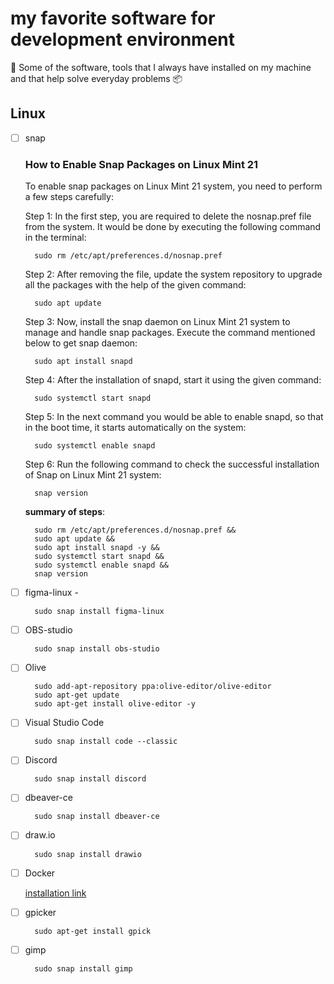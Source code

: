 # my favorite software for development environment

:paperclip: Some of the software, tools that I always have installed on my machine and that help solve everyday problems :package:

## Linux

- [ ] snap

  ### How to Enable Snap Packages on Linux Mint 21

  To enable snap packages on Linux Mint 21 system, you need to perform a few steps carefully:

  Step 1: In the first step, you are required to delete the nosnap.pref file from the system. It would be done by executing the following command in the terminal:

  ```
    sudo rm /etc/apt/preferences.d/nosnap.pref
  ```

  Step 2: After removing the file, update the system repository to upgrade all the packages with the help of the given command:

  ```
    sudo apt update
  ```

  Step 3: Now, install the snap daemon on Linux Mint 21 system to manage and handle snap packages. Execute the command mentioned below to get snap daemon:

  ```
    sudo apt install snapd
  ```

  Step 4: After the installation of snapd, start it using the given command:

  ```
    sudo systemctl start snapd
  ```

  Step 5: In the next command you would be able to enable snapd, so that in the boot time, it starts automatically on the system:

  ```
    sudo systemctl enable snapd
  ```

  Step 6: Run the following command to check the successful installation of Snap on Linux Mint 21 system:

  ```
    snap version
  ```

  **summary of steps**:

  ```
    sudo rm /etc/apt/preferences.d/nosnap.pref &&
    sudo apt update &&
    sudo apt install snapd -y &&
    sudo systemctl start snapd &&
    sudo systemctl enable snapd &&
    snap version
  ```

- [ ] figma-linux -

  ```
    sudo snap install figma-linux
  ```

- [ ] OBS-studio

  ```
    sudo snap install obs-studio
  ```

- [ ] Olive

  ```
    sudo add-apt-repository ppa:olive-editor/olive-editor
    sudo apt-get update
    sudo apt-get install olive-editor -y
  ```

- [ ] Visual Studio Code

  ```
    sudo snap install code --classic
  ```

- [ ] Discord

  ```
    sudo snap install discord
  ```

- [ ] dbeaver-ce

  ```
    sudo snap install dbeaver-ce
  ```

- [ ] draw.io

  ```
    sudo snap install drawio
  ```

- [ ] Docker

  [installation link](https://docs.docker.com/engine/install/ubuntu/)

- [ ] gpicker

  ```
    sudo apt-get install gpick
  ```

- [ ] gimp

  ```
    sudo snap install gimp
  ```
